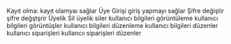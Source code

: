 Kayıt olma: kayıt olamyaı sağlar 
Üye Girişi giriş yapmayı sağlar 
Şifre değiştir şifre değştşrir 
Üyelik Sil üyelik siler 
kullanıcı bilgileri görüntüleme kullanıcı bilgileri görüntüşler 
kullanıcı bilgileri düzenleme kullanıcı bilgileri düzenler 
kullanıcı siparişleri kullancıı siparişleri düzenler
